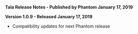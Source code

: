 **Tala Release Notes - Published by Phantom January 17, 2019**


**Version 1.0.9 - Released January 17, 2019**

* Compatibility updates for next Phantom release
